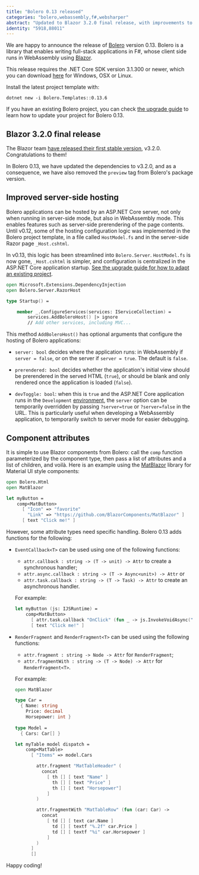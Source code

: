 ```yaml
---
title: "Bolero 0.13 released"
categories: "bolero,webassembly,f#,websharper"
abstract: "Updated to Blazor 3.2.0 final release, with improvements to server-side hosting and component attributes."
identity: "5918,88011"
---
```

We are happy to announce the release of [Bolero](https://fsbolero.io) version 0.13. Bolero is a library that enables writing full-stack applications in F#, whose client side runs in WebAssembly using [Blazor](https://blazor.net/).

This release requires the .NET Core SDK version 3.1.300 or newer, which you can download [here](https://dotnet.microsoft.com/download/dotnet-core/3.1) for Windows, OSX or Linux.

Install the latest project template with:

```
dotnet new -i Bolero.Templates::0.13.6
```

If you have an existing Bolero project, you can check [the upgrade guide](https://fsbolero.io/docs/Upgrade) to learn how to update your project for Bolero 0.13.

## Blazor 3.2.0 final release

The Blazor team [have released their first stable version](https://devblogs.microsoft.com/aspnet/blazor-webassembly-3-2-0-now-available/), v3.2.0. Congratulations to them!

In Bolero 0.13, we have updated the dependencies to v3.2.0, and as a consequence, we have also removed the `preview` tag from Bolero's package version.

## Improved server-side hosting

Bolero applications can be hosted by an ASP.NET Core server, not only when running in server-side mode, but also in WebAssembly mode. This enables features such as server-side prerendering of the page contents. Until v0.12, some of the hosting configuration logic was implemented in the Bolero project template, in a file called `HostModel.fs` and in the server-side Razor page `_Host.cshtml`.

In v0.13, this logic has been streamlined into `Bolero.Server`. `HostModel.fs` is now gone, `_Host.cshtml` is simpler, and configuration is centralized in the ASP.NET Core application startup. [See the upgrade guide for how to adapt an existing project](https://fsbolero.io/docs/Upgrade).

```fsharp
open Microsoft.Extensions.DependencyInjection
open Bolero.Server.RazorHost

type Startup() =

    member _.ConfigureServices(services: IServiceCollection) =
        services.AddBoleroHost() |> ignore
        // Add other services, including MVC...
```

This method `AddBoleroHost()` has optional arguments that configure the hosting of Bolero applications:

* `server: bool` decides where the application runs: in WebAssembly if `server = false`, or on the server if `server = true`. The default is `false`.

* `prerendered: bool` decides whether the application's initial view should be prerendered in the served HTML (`true`), or should be blank and only rendered once the application is loaded (`false`).

* `devToggle: bool`: when this is `true` and the ASP.NET Core application runs in the `Development` [environment](https://docs.microsoft.com/en-us/aspnet/core/fundamentals/environments?view=aspnetcore-3.1), the `server` option can be temporarily overridden by passing `?server=true` or `?server=false` in the URL. This is particularly useful when developing a WebAssembly application, to temporarily switch to server mode for easier debugging.

## Component attributes

It is simple to use Blazor components from Bolero: call the `comp` function parameterized by the component type, then pass a list of attributes and a list of children, and voilà. Here is an example using the [MatBlazor](https://www.matblazor.com) library for Material UI style components:

```fsharp
open Bolero.Html
open MatBlazor

let myButton =
    comp<MatButton>
      [ "Icon" => "favorite"
        "Link" => "https://github.com/BlazorComponents/MatBlazor" ]
      [ text "Click me!" ]
```

However, some attribute types need specific handling. Bolero 0.13 adds functions for the following:

* `EventCallback<T>` can be used using one of the following functions:

    * `attr.callback : string -> (T -> unit) -> Attr` to create a synchronous handler;
    * `attr.async.callback : string -> (T -> Async<unit>) -> Attr` or
    * `attr.task.callback : string -> (T -> Task) -> Attr` to create an asynchronous handler.

    For example:

    ```fsharp
    let myButton (js: IJSRuntime) =
        comp<MatButton>
          [ attr.task.callback "OnClick" (fun _ -> js.InvokeVoidAsync("alert", "Clicked!").AsTask()) ]
          [ text "Click me!" ]
    ```

* `RenderFragment` and `RenderFragment<T>` can be used using the following functions:

    * `attr.fragment : string -> Node -> Attr` for `RenderFragment`;
    * `attr.fragmentWith : string -> (T -> Node) -> Attr` for `RenderFragment<T>`.
    
    For example:
    
    ```fsharp
    open MatBlazor
    
    type Car =
      { Name: string
        Price: decimal
        Horsepower: int }
        
    type Model =
      { Cars: Car[] }
    
    let myTable model dispatch =
        comp<MatTable>
          [ "Items" => model.Cars

            attr.fragment "MatTableHeader" (
              concat
                [ th [] [ text "Name" ]
                  th [] [ text "Price" ]
                  th [] [ text "Horsepower"]
                ]
            )

            attr.fragmentWith "MatTableRow" (fun (car: Car) ->
              concat
                [ td [] [ text car.Name ]
                  td [] [ textf "%.2f" car.Price ]
                  td [] [ textf "%i" car.Horsepower ]
                ]
            )
          ]
          []
    ```


Happy coding!
